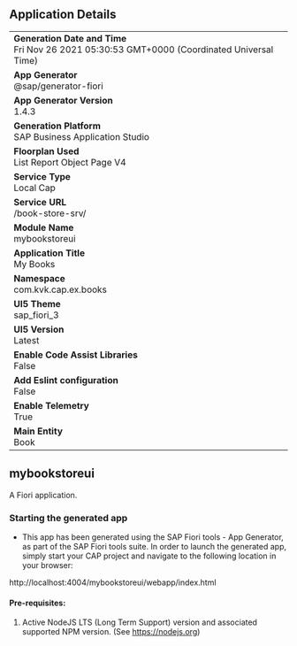 ## Application Details
|               |
| ------------- |
|**Generation Date and Time**<br>Fri Nov 26 2021 05:30:53 GMT+0000 (Coordinated Universal Time)|
|**App Generator**<br>@sap/generator-fiori|
|**App Generator Version**<br>1.4.3|
|**Generation Platform**<br>SAP Business Application Studio|
|**Floorplan Used**<br>List Report Object Page V4|
|**Service Type**<br>Local Cap|
|**Service URL**<br>/book-store-srv/
|**Module Name**<br>mybookstoreui|
|**Application Title**<br>My Books|
|**Namespace**<br>com.kvk.cap.ex.books|
|**UI5 Theme**<br>sap_fiori_3|
|**UI5 Version**<br>Latest|
|**Enable Code Assist Libraries**<br>False|
|**Add Eslint configuration**<br>False|
|**Enable Telemetry**<br>True|
|**Main Entity**<br>Book|

## mybookstoreui

A Fiori application.

### Starting the generated app

-   This app has been generated using the SAP Fiori tools - App Generator, as part of the SAP Fiori tools suite.  In order to launch the generated app, simply start your CAP project and navigate to the following location in your browser:

http://localhost:4004/mybookstoreui/webapp/index.html

#### Pre-requisites:

1. Active NodeJS LTS (Long Term Support) version and associated supported NPM version.  (See https://nodejs.org)


